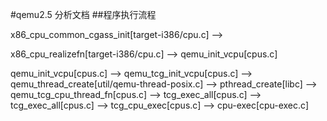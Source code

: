 #qemu2.5 分析文档
##程序执行流程

x86_cpu_common_cgass_init[target-i386/cpu.c] --> 

x86_cpu_realizefn[target-i386/cpu.c] --> qemu_init_vcpu[cpus.c]


qemu_init_vcpu[cpus.c] -->  qemu_tcg_init_vcpu[cpus.c]  --> qemu_thread_create[util/qemu-thread-posix.c]  --> pthread_create[libc] -->  qemu_tcg_cpu_thread_fn[cpus.c] --> tcg_exec_all[cpus.c] --> tcg_exec_all[cpus.c] --> tcg_cpu_exec[cpus.c] --> cpu-exec[cpu-exec.c]
